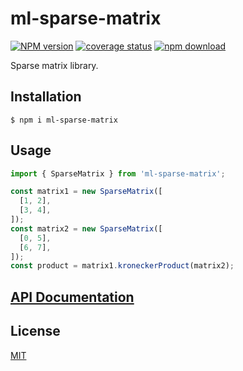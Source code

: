 # ml-sparse-matrix

[![NPM version][npm-image]][npm-url]
[![coverage status][codecov-image]][codecov-url]
[![npm download][download-image]][download-url]

Sparse matrix library.

## Installation

`$ npm i ml-sparse-matrix`

## Usage

```js
import { SparseMatrix } from 'ml-sparse-matrix';

const matrix1 = new SparseMatrix([
  [1, 2],
  [3, 4],
]);
const matrix2 = new SparseMatrix([
  [0, 5],
  [6, 7],
]);
const product = matrix1.kroneckerProduct(matrix2);
```

## [API Documentation](https://mljs.github.io/sparse-matrix/)

## License

[MIT](./LICENSE)

[npm-image]: https://img.shields.io/npm/v/ml-sparse-matrix.svg?style=flat-square
[npm-url]: https://npmjs.org/package/ml-sparse-matrix
[codecov-image]: https://codecov.io/github/mljs/sparse-matrix/coverage.svg?style=flat-square
[codecov-url]: https://codecov.io/github/mljs/sparse-matrix
[download-image]: https://img.shields.io/npm/dm/ml-sparse-matrix.svg?style=flat-square
[download-url]: https://npmjs.org/package/ml-sparse-matrix
